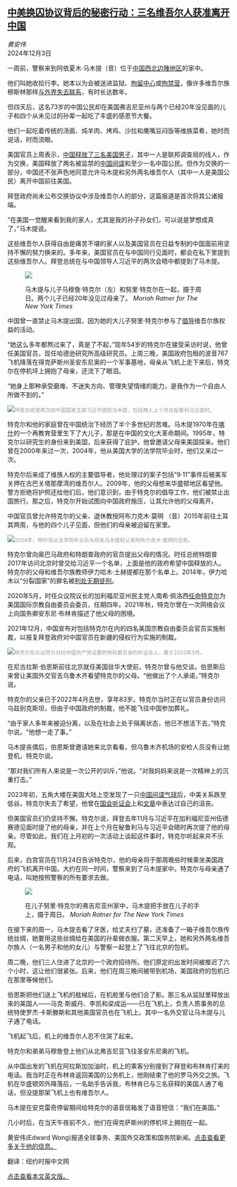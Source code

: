 <!--1733189821000-->
[中美换囚协议背后的秘密行动：三名维吾尔人获准离开中国](https://cn.nytimes.com/usa/20241203/china-secret-deal-uyghurs/)
------

<address>黄安伟</address><time pudate="2024-12-03 09:32:51" datetime="2024-12-03 09:32:51">2024年12月3日</time><section><p>一周前，警察来到阿依夏木·马木提（音）位于<a href="https://cn.nytimes.com/china/20240624/china-mao-army-communist-party/">中国西北边陲地区</a>的家中。</p><p>他们叫她收拾行李。她本以为会被送进监狱、<a href="https://cn.nytimes.com/china/20170720/dodging-chinese-police-in-kashgar-a-silk-road-oasis-town/">拘留中心</a>或<a href="https://cn.nytimes.com/china/20180908/china-builds-a-vast-network-of-detention-camps-to-transform-muslims/">拘禁营</a>，像许多维吾尔族穆斯林那样<a href="https://www.nytimes.com/zh/2019/11/16/world/asia/xinjiang-documents-chinese.html">与外界失去联系</a>，有时长达数年。</p><p>但四天后，这名73岁的中国公民却在美国弗吉尼亚州与两个已经20年没见面的儿子和四个从未见过的孙辈一起吃了丰盛的感恩节大餐。</p><p>他们一起吃着传统的汤面、炖羊肉、烤鸡、沙拉和鹰嘴豆闷饭等维族菜肴，她时而说话，时而流眼。</p><p>美国官员上周表示，<a href="https://cn.nytimes.com/world/20241128/us-china-prisoner-swap/" title="Link: https://cn.nytimes.com/world/20241128/us-china-prisoner-swap/">中国释放了三名美国男子</a>，其中一人是联邦调查局的线人，作为交换，美国释放了两名被监禁的<a href="https://cn.nytimes.com/usa/20231228/china-cia-spy-mss/">中国间谍</a>和至少一名中国公民。但作为交换的一部分，中国还不张声色地同意允许马木提和另外两名维吾尔人（其中一人是美国公民）离开中国前往美国。</p><p>拜登政府尚未公布交换协议中涉及维吾尔人的部分，这篇报道是首次将其公诸报端。</p><p>“在美国一觉醒来看到我的家人，尤其是我的孙子孙女们，可以说是梦想成真了，”马木提说。</p><p>这些维吾尔人获得自由是痛苦不堪的家人以及美国官员在日益专制的中国面前用坚持不懈的努力换来的。多年来，美国官员在与中国同行见面时，都会在私下里提到这些维吾尔人。拜登总统在与中国领导人习近平的两次会晤中都提到了马木提。</p><p><figure><img src="https://images.weserv.nl/?url=static01.nyt.com/images/2024/12/02/multimedia/02dc-china-uyghurs-2-fqpm/02dc-china-uyghurs-2-fqpm-jumbo.jpg"></p><figcaption>马木提与儿子马穆詹·特克尔（左）和努里·特克尔在一起，摄于周日。两个儿子已经20年没见过母亲了。 <cite>Moriah Ratner for The New York Times</cite></figcaption></figure><p>中国曾一直禁止马木提出国，因为她的大儿子努里·特克尔参与了<a href="https://cn.nytimes.com/usa/20181019/uighur-muslims-china-detainment/">倡导</a>维吾尔族权益的活动。</p><p>“她这么多年都熬过来了，真是了不起，”现年54岁的特克尔在接受采访时说，他曾任美国官员，现任哈德逊研究所<a rel="nofollow" target="_blank">高级研究员</a>。上周三晚，美国政府包租的波音767飞机降落在得克萨斯州圣安东尼奥的一个军事基地，母亲从飞机上走下来后，特克尔在停机坪上拥抱了母亲，还流下了眼泪。</p><p>“她身上那种承受磨难、不迷失方向、管理失望情绪的能力，是我作为一个自由人所做不到的。”</p><p><img src="https://images.weserv.nl/?url=static01.nyt.com/images/2024/12/02/multimedia/02dc-china-urghurs-3-blzg/02dc-china-urghurs-3-blzg-master1050.jpg"><small style="color: #999;">拜登总统曾两次向中国国家主席习近平提到马木提，包括两人上个月在秘鲁利马见面时。</small></p><p>特克尔和他的家庭曾在中国统治下经历了半个多世纪的苦难。马木提1970年在<a href="https://www.nytimes.com/2010/09/13/world/asia/13kashgar.html">喀什</a>的一个再教育营里生下了大儿子，那是在中国的文化大革命期间。1995年，特克尔以研究生的身份来到美国，后来获得了庇护，他曾邀请父母来美国探亲。他们曾在2000年来过一次，2004年，他从美国大学的法学院毕业时，他们又来过一次。</p><p>特克尔后来成了维族人权的主要倡导者，他处理过的案子包括“9·11”事件后被美军关押在古巴关塔那摩湾的维吾尔人。2009年，他的父母想来华盛顿地区看望他。警方拒绝将护照还给他们后，他们意识到，由于特克尔的倡导工作，他们被禁止出国旅行。那之后，特克尔开始试图向中国政府施压，让其允许他的父母离开。</p><p>中国官员曾允许特克尔的父亲、退休教授阿布力克木·莫明 （音）2015年前往土耳其两周，与他的四个儿子见面，但他们的母亲被迫留在家里。</p><p><img src="https://images.weserv.nl/?url=static01.nyt.com/images/2024/12/02/multimedia/02dc-china-uyghurs-4-bwht/02dc-china-uyghurs-4-bwht-master1050.jpg"><small style="color: #999;">2004年，特尔克从法学院毕业后与母亲马木提和父亲阿布力克木·莫明的合影。</small></p><p>特克尔曾向奥巴马政府和特朗普政府的官员提出父母的情况。时任总统特朗普2017年访问北京时曾交给习近平一个名单，上面是他的政府希望中国释放的人。特克尔的父母和维吾尔族教师伊力哈木·土赫提都在那个名单上。2014年，伊力哈木以“分裂国家”的罪名被<a href="https://cn.nytimes.com/china/20140923/cc23trial/">判处无期徒刑</a>。</p><p>2020年5月，时任众议院议长的加利福尼亚州民主党人南希·佩洛西<a rel="noopener noreferrer" target="_blank" href="https://www.uscirf.gov/news-room/releases-statements/uscirf-welcomes-appointment-speaker-nancy-pelosi-nury-turkel-us" title="Link: https://www.uscirf.gov/news-room/releases-statements/uscirf-welcomes-appointment-speaker-nancy-pelosi-nury-turkel-us">任命</a><a rel="noopener noreferrer" target="_blank" href="https://www.uscirf.gov/news-room/releases-statements/uscirf-welcomes-appointment-speaker-nancy-pelosi-nury-turkel-us">特克尔</a>为美国国际宗教自由委员会委员，任期四年。2021年秋，特克尔曾在一次网络会议上向国务卿安东尼·布林肯描述了他父母的困境。</p><p>2021年12月，中国宣布对包括特克尔在内的四名美国宗教自由委员会官员实施制裁，以报复拜登政府对中国官员在新疆的侵权行为实施的制裁。</p><p><img src="https://images.weserv.nl/?url=static01.nyt.com/images/2024/12/02/multimedia/02dc-china-uyghurs-5-mgkw/02dc-china-uyghurs-5-mgkw-master1050.jpg"><small style="color: #999;">特克尔在众议院为对抗中国共产党设置的特别委员会的听证会上，摄于2023年3月。</small></p><p>在尼古拉斯·伯恩斯前往北京就任美国驻华大使前，特克尔曾与他交谈。伯恩斯后来曾让美国外交官去乌鲁木齐看望特克尔的父母。“他做出了个人承诺，”特克尔说。</p><p>特克尔的父亲已于2022年4月去世，享年83岁。特克尔当时正在以官员身份访问乌兹别克斯坦，但由于中国政府的制裁，他不能飞往中国参加葬礼。</p><p>“由于家人多年来被迫分离，以及在社会上处于隔离状态，他已不想活下去，”特克尔说。“他想一走了事。”</p><p>马木提丧偶后，伯恩斯曾邀请她来北京看看，但乌鲁木齐机场的安检人员没有让她登机，特克尔说。</p><p>“那对我们所有人来说是一次公开的训斥，”他说。“对我妈妈来说是一次精神上的沉重打击。”</p><p>2023年初，五角大楼在美国大陆上空发现了一只<a href="https://cn.nytimes.com/usa/20230216/balloon-ufo-us-china/">中国间谍气球</a>后，中美关系跌至低谷。特克尔失去了希望，他曾在<a rel="noopener noreferrer" target="_blank" href="https://democrats-selectcommitteeontheccp.house.gov/committee-activity/hearings/chinese-communist-partys-ongoing-uyghur-genocide" title="Link: https://democrats-selectcommitteeontheccp.house.gov/committee-activity/hearings/chinese-communist-partys-ongoing-uyghur-genocide">国会听证会</a>上和<a rel="noopener noreferrer" target="_blank" href="https://www.newsweek.com/us-needs-stop-paying-lip-service-uyghur-cause-start-acting-opinion-1793453">文章</a>中表达过自己的沮丧。</p><p>但美国官员们仍坚持不懈。特克尔说，拜登去年11月与习近平在加利福尼亚州伍德赛德见面时提了他的母亲，并在上个月在秘鲁利马与习近平会晤时再次提了他的母亲。尽管如此，我们在上月初的<a rel="nofollow" target="_blank" title="Link: null">一次活动上</a>谈起这件事时，特克尔听起来并不乐观。</p><p>后来，白宫官员在11月24日告诉特克尔，他的母亲将于那周晚些时候乘坐美国政府的飞机离开中国。大约在同一时间，警察来到了马木提家中。特克尔与母亲通了电话，叫她按照警察的所有要求去做。</p><p><figure><img src="https://images.weserv.nl/?url=static01.nyt.com/images/2024/12/02/multimedia/02dc-china-uyghurs-6-bhzp/02dc-china-uyghurs-6-bhzp-jumbo.jpg"></p><figcaption>在儿子努里·特克尔的弗吉尼亚州家中，马木提把手放在儿子的手上，摄于周日。 <cite>Moriah Ratner for The New York Times</cite></figcaption></figure><p>在接下来的周一，马木提去看了牙医，给丈夫扫了墓，还准备了一箱子维吾尔族传统丝绸，她要用这些丝绸给在美国的孙辈做衣服。第二天早上，她和另外两名维吾尔族人（一名男子和他的女儿）与警察一起登上了飞往北京的包机。</p><p>周二晚，他们三人住进了北京的一个政府招待所。他们原定的出发时间被推迟了六个小时，这让他们很紧张。后来，他们在周三晚间被带到机场，美国政府的包机已在那里等候他们。</p><p>伯恩斯把他们送上飞机的舷梯后，在机舱里与他们合了影。那三名从监狱里释放出来的美国人——马克·斯威丹、李凯和梁成运——已在飞机上，负责人质事务的总统特使罗杰·卡斯滕斯和其他美国官员也在飞机上。其中一名外交官让马木提与儿子通了电话。</p><p>飞机起飞后，机上的维吾尔人忍不住哭了起来。</p><p>特克尔和弟弟马穆詹登上他们从北弗吉尼亚飞往圣安东尼奥的飞机。</p><p>从中国出发的飞机在阿拉斯加加油时，机上的乘客分别接到了拜登和布林肯打来的电话。我当时正在布林肯返回美国的公务机上，他刚结束了他的罗马外交之旅。飞机在华盛顿郊外降落后，一名助手告诉我，布林肯已与三名获释的美国人通了电话，但没提那架飞机上也有维吾尔人。</p><p>马木提在安克雷奇停留期间给特克尔的语音信箱发了语音短信：“我们在美国。”</p><p>几小时后，在当天午夜前不久，他们在得克萨斯州的停机坪上拥抱在一起。</p></section><footer><p>黄安伟(Edward Wong)报道全球事务、美国外交政策和国务院新闻。<a rel="nofollow" target="_blank" href="https://www.nytimes.com/by/edward-wong">点击查看更多关于他的信息。</a></p><p>翻译：纽约时报中文网</p><a rel="nofollow" target="_blank" href="https://www.nytimes.com/2024/12/02/us/politics/china-secret-deal-uyghurs.html">点击查看本文英文版。</a></footer>
